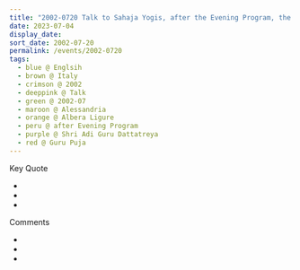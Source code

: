 ```yaml
---
title: "2002-0720 Talk to Sahaja Yogis, after the Evening Program, the day before Guru Pūjā, Hangar (now Nirmal Temple), Albera Ligure, Alessandria, Italy"
date: 2023-07-04
display_date: 
sort_date: 2002-07-20
permalink: /events/2002-0720
tags:
  - blue @ Englsih
  - brown @ Italy
  - crimson @ 2002
  - deeppink @ Talk
  - green @ 2002-07
  - maroon @ Alessandria
  - orange @ Albera Ligure
  - peru @ after Evening Program
  - purple @ Shri Adi Guru Dattatreya
  - red @ Guru Puja
---
```


<div class="main">
  <div class="wave-list">
    <div class="title">
      <div class="text" style="--color: green">
        Key Quote
      </div>
    </div>
    <ul class="list">
        <li class="item" data-color-BlanchedAlmond>
        </li>
        <li class="item" style="--color: Lavender">
        </li>
        <li class="item" style="--color: BlanchedAlmond">
        </li>
      </ul>
  </div>
</div>

<div class="main">
  <div class="wave-list">
    <div class="title">
      <div class="text" style="--color: green">
        Comments
      </div>
    </div>
    <ul class="list">
        <li class="item" data-color-Ivory>
        </li>
        <li class="item" style="--color: PaleTurquiose">
        </li>
        <li class="item" style="--color: Ivory">
        </li>
      </ul>
  </div>
</div>